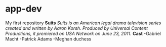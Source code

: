 # app-dev
My first repository
**Suits**
*Suits is an American legal drama television series created and written by Aaron Korsh. Produced by Universal Content Productions, it premiered on USA Network on June 23, 2011.*
**Cast**
-Gabriel Macht
-Patrick Adams
-Meghan duchess
